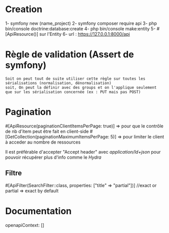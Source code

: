 # Creation 
1- symfony new (name_project)
2- symfony composer require api
3- php bin/console doctrine:database:create
4- php bin/console make:entity
5- #[ApiResource()] sur l'Entity
6- url : https://127.0.0.1:8000/api

# Règle de validation (Assert de symfony)
    Soit on peut tout de suite utiliser cette règle sur toutes les sérialisations (normalisation, dénormalisation)
    soit, On peut la définir avec des groups et on l'applique seulement que sur les sérialisation concernée (ex : PUT mais pas POST) 

# Pagination
#[ApiResource(paginationClientItemsPerPage: true)] => pour que le contrôle de nb d'item peut être fait en client-side 
#[GetCollection(paginationMaximumItemsPerPage: 5)] => pour limiter le client à acceder au nombre de ressources

Il est préférable d'accepter "Accept header" avec *application/ld+json* pour pouvoir récupérer plus d'info comme le *Hydra*
 
## Filtre
#[ApiFilter(SearchFilter::class, properties: ["title" => "partial"])] //exact or partial => exact by default

# Documentation
openapiContext: []